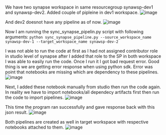 We have two synapse workspace in same resourcegroup synawsp-dev1 and synawsp-dev2.
Added couple of pipleine in dev1 workspace.
![image](https://github.com/utsavudhungana/SynapsegGitIntegrate/assets/139304818/fd2e4433-ce9d-4de8-bcf0-21a4193e8f71)

And dev2 doesnot have any pipeline as of now.
![image](https://github.com/utsavudhungana/SynapsegGitIntegrate/assets/139304818/bbfbeff6-f81c-48e3-8060-235f388ebe3b)

Now I am running the sync_synapse_pipelin.py script with following arguments:
```python sync_synapse_pipeline.py --source_workspace_name synawsp-dev-1 --target_workspace_name synawsp-dev-2```

I was not able to run the code at first as I had not assigned contributor role in studio level of synapse after I added that role to the SP in both workspace I was able to easily run the code.
Once I run it I got bad request error. Good thing is we are getting error response when using python sdk. Error was point that notebooks are missing which are dependency to these pipelines.
![image](https://github.com/utsavudhungana/SynapsegGitIntegrate/assets/139304818/eab46f34-b89b-445a-948b-d8379de1eefb)

Next, I added these notebook manually from studio then run the code again. In reality we have to import notebooks/all dependecy artifacts first then run the code to import pipelines.
![image](https://github.com/utsavudhungana/SynapsegGitIntegrate/assets/139304818/a76783ce-0519-4c16-86a4-1afcb1c96927)

This time the program ran successfully and gave response back with this json result.
![image](https://github.com/utsavudhungana/SynapsegGitIntegrate/assets/139304818/efc79639-5834-4fa1-a09d-833a3e922ba9)

Both pipelines are created as well in target workspace with respective notebooks attached to them.
![image](https://github.com/utsavudhungana/SynapsegGitIntegrate/assets/139304818/be71e284-c532-4a7d-8cd9-4ab4ed331294)
